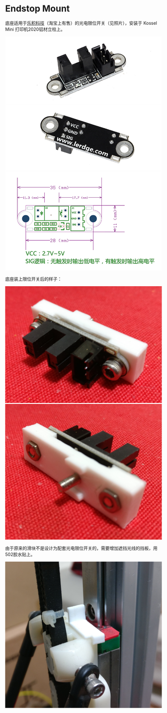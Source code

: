 # Endstop Mount

底座适用于[乐积科技](http://www.lerdge.com/)（淘宝上有售）的光电限位开关（见照片），安装于 Kossel Mini 打印机2020铝材立柱上。

![](1.jpg)
![](2.jpg)
![](3.jpg)

底座装上限位开关后的样子：

![](4.jpg)
![](5.jpg)

由于原来的滑块不是设计为配套光电限位开关的，需要增加遮挡光线的挡板，用502胶水贴上。

![](6.jpg)
